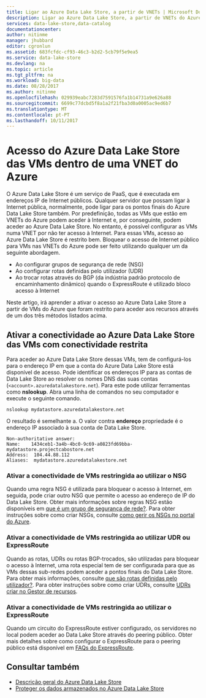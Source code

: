 ```yaml
---
title: Ligar ao Azure Data Lake Store, a partir de VNETs | Microsoft Docs
description: Ligar ao Azure Data Lake Store, a partir de VNETs do Azure
services: data-lake-store,data-catalog
documentationcenter: 
author: nitinme
manager: jhubbard
editor: cgronlun
ms.assetid: 683fcfdc-cf93-46c3-b2d2-5cb79f5e9ea5
ms.service: data-lake-store
ms.devlang: na
ms.topic: article
ms.tgt_pltfrm: na
ms.workload: big-data
ms.date: 08/28/2017
ms.author: nitinme
ms.openlocfilehash: 029939eabc7283d7591576fa1b14731a9e626a88
ms.sourcegitcommit: 6699c77dcbd5f8a1a2f21fba3d0a0005ac9ed6b7
ms.translationtype: MT
ms.contentlocale: pt-PT
ms.lasthandoff: 10/11/2017
---
```

# <a name="access-azure-data-lake-store-from-vms-within-an-azure-vnet"></a>Acesso do Azure Data Lake Store das VMs dentro de uma VNET do Azure
O Azure Data Lake Store é um serviço de PaaS, que é executada em endereços IP de Internet públicos. Qualquer servidor que possam ligar à Internet pública, normalmente, pode ligar para os pontos finais do Azure Data Lake Store também. Por predefinição, todas as VMs que estão em VNETs do Azure podem aceder à Internet e, por conseguinte, podem aceder ao Azure Data Lake Store. No entanto, é possível configurar as VMs numa VNET por não ter acesso à Internet. Para essas VMs, acesso ao Azure Data Lake Store é restrito bem. Bloquear o acesso de Internet público para VMs nas VNETs do Azure pode ser feito utilizando qualquer um da seguinte abordagem.

* Ao configurar grupos de segurança de rede (NSG)
* Ao configurar rotas definidas pelo utilizador (UDR)
* Ao trocar rotas através do BGP (da indústria padrão protocolo de encaminhamento dinâmico) quando o ExpressRoute é utilizado bloco acesso à Internet

Neste artigo, irá aprender a ativar o acesso ao Azure Data Lake Store a partir de VMs do Azure que foram restrito para aceder aos recursos através de um dos três métodos listados acima.

## <a name="enabling-connectivity-to-azure-data-lake-store-from-vms-with-restricted-connectivity"></a>Ativar a conectividade ao Azure Data Lake Store das VMs com conectividade restrita
Para aceder ao Azure Data Lake Store dessas VMs, tem de configurá-los para o endereço IP em que a conta do Azure Data Lake Store está disponível de acesso. Pode identificar os endereços IP para as contas de Data Lake Store ao resolver os nomes DNS das suas contas (`<account>.azuredatalakestore.net`). Para este pode utilizar ferramentas como **nslookup**. Abra uma linha de comandos no seu computador e execute o seguinte comando.

    nslookup mydatastore.azuredatalakestore.net

O resultado é semelhante a. O valor contra **endereço** propriedade é o endereço IP associado à sua conta de Data Lake Store.

    Non-authoritative answer:
    Name:    1434ceb1-3a4b-4bc0-9c69-a0823fd69bba-mydatastore.projectcabostore.net
    Address:  104.44.88.112
    Aliases:  mydatastore.azuredatalakestore.net


### <a name="enabling-connectivity-from-vms-restricted-by-using-nsg"></a>Ativar a conectividade de VMs restringida ao utilizar o NSG
Quando uma regra NSG é utilizada para bloquear o acesso à Internet, em seguida, pode criar outro NSG que permite o acesso ao endereço de IP do Data Lake Store. Obter mais informações sobre regras NSG estão disponíveis em [que é um grupo de segurança de rede?](../virtual-network/virtual-networks-nsg.md). Para obter instruções sobre como criar NSGs, consulte [como gerir os NSGs no portal do Azure](../virtual-network/virtual-networks-create-nsg-arm-pportal.md).

### <a name="enabling-connectivity-from-vms-restricted-by-using-udr-or-expressroute"></a>Ativar a conectividade de VMs restringida ao utilizar UDR ou ExpressRoute
Quando as rotas, UDRs ou rotas BGP-trocados, são utilizadas para bloquear o acesso à Internet, uma rota especial tem de ser configurada para que as VMs dessas sub-redes podem aceder a pontos finais do Data Lake Store. Para obter mais informações, consulte [que são rotas definidas pelo utilizador?](../virtual-network/virtual-networks-udr-overview.md). Para obter instruções sobre como criar UDRs, consulte [UDRs criar no Gestor de recursos](../virtual-network/virtual-network-create-udr-arm-ps.md).

### <a name="enabling-connectivity-from-vms-restricted-by-using-expressroute"></a>Ativar a conectividade de VMs restringida ao utilizar o ExpressRoute
Quando um circuito do ExpressRoute estiver configurado, os servidores no local podem aceder ao Data Lake Store através do peering público. Obter mais detalhes sobre como configurar o ExpressRoute para o peering público está disponível em [FAQs do ExpressRoute](../expressroute/expressroute-faqs.md).

## <a name="see-also"></a>Consultar também
* [Descrição geral do Azure Data Lake Store](data-lake-store-overview.md)
* [Proteger os dados armazenados no Azure Data Lake Store](data-lake-store-security-overview.md)

